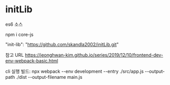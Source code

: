 # initLib

es6 소스

npm i core-js

"init-lib": "https://github.com/skandla2002/initLib.git"

참고 URL
https://jeonghwan-kim.github.io/series/2019/12/10/frontend-dev-env-webpack-basic.html

cli 실행 빌드:
npx webpack --env development --entry ./src/app.js --output-path ./dist --output-filename main.js
